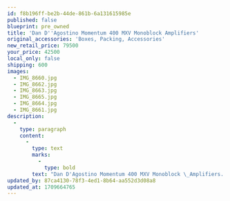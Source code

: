 ```yaml
---
id: f8b196ff-be2b-44de-861b-6a131615985e
published: false
blueprint: pre_owned
title: 'Dan D''Agostino Momentum 400 MXV Monoblock Amplifiers'
original_accessories: 'Boxes, Packing, Accessories'
new_retail_price: 79500
your_price: 42500
local_only: false
shipping: 600
images:
  - IMG_8660.jpg
  - IMG_8662.jpg
  - IMG_8663.jpg
  - IMG_8665.jpg
  - IMG_8664.jpg
  - IMG_8661.jpg
description:
  -
    type: paragraph
    content:
      -
        type: text
        marks:
          -
            type: bold
        text: "Dan D'Agostino Momentum 400 MXV Monoblock \_Amplifiers. Amplifiers are in excellent physical and functional condition with original flight cases. Amplifiers sold as new for $79,500.00/pair.\_"
updated_by: 87ca4130-78f3-4ed1-8b64-aa552d3d08a8
updated_at: 1709664765
---
```


